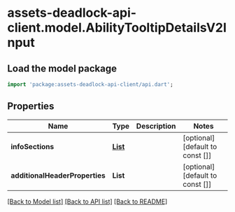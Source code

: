 # assets-deadlock-api-client.model.AbilityTooltipDetailsV2Input

## Load the model package
```dart
import 'package:assets-deadlock-api-client/api.dart';
```

## Properties
Name | Type | Description | Notes
------------ | ------------- | ------------- | -------------
**infoSections** | [**List<AbilityTooltipDetailsInfoSectionV2Input>**](AbilityTooltipDetailsInfoSectionV2Input.md) |  | [optional] [default to const []]
**additionalHeaderProperties** | **List<String>** |  | [optional] [default to const []]

[[Back to Model list]](../README.md#documentation-for-models) [[Back to API list]](../README.md#documentation-for-api-endpoints) [[Back to README]](../README.md)


